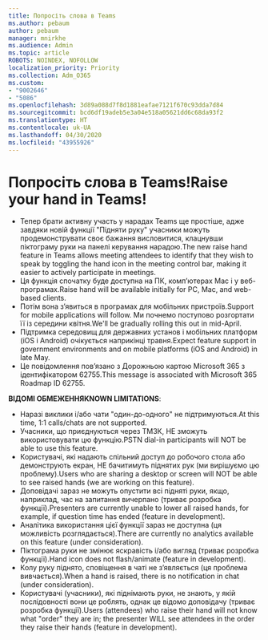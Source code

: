```yaml
---
title: Попросіть слова в Teams
ms.author: pebaum
author: pebaum
manager: mnirkhe
ms.audience: Admin
ms.topic: article
ROBOTS: NOINDEX, NOFOLLOW
localization_priority: Priority
ms.collection: Adm_O365
ms.custom:
- "9002646"
- "5086"
ms.openlocfilehash: 3d89a088d7f8d1881eafae7121f670c93dda7d84
ms.sourcegitcommit: bcd6df19adeb5e3a04e518a05621dd6c68da93f2
ms.translationtype: HT
ms.contentlocale: uk-UA
ms.lasthandoff: 04/30/2020
ms.locfileid: "43955926"
---
```

# <a name="raise-your-hand-in-teams"></a><span data-ttu-id="ccb62-102">Попросіть слова в Teams!</span><span class="sxs-lookup"><span data-stu-id="ccb62-102">Raise your hand in Teams!</span></span>

- <span data-ttu-id="ccb62-103">Тепер брати активну участь у нарадах Teams ще простіше, адже завдяки новій функції "Підняти руку" учасники можуть продемонструвати своє бажання висловитися, клацнувши піктограму руки на панелі керування нарадою.</span><span class="sxs-lookup"><span data-stu-id="ccb62-103">The new raise hand feature in Teams allows meeting attendees to identify that they wish to speak by toggling the hand icon in the meeting control bar, making it easier to actively participate in meetings.</span></span>
- <span data-ttu-id="ccb62-104">Ця функція спочатку буде доступна на ПК, комп’ютерах Mac і у веб-програмах.</span><span class="sxs-lookup"><span data-stu-id="ccb62-104">Raise hand will be available initially for PC, Mac, and web-based clients.</span></span>
- <span data-ttu-id="ccb62-105">Потім вона з’явиться в програмах для мобільних пристроїв.</span><span class="sxs-lookup"><span data-stu-id="ccb62-105">Support for mobile applications will follow.</span></span> <span data-ttu-id="ccb62-106">Ми почнемо поступово розгортати її із середини квітня.</span><span class="sxs-lookup"><span data-stu-id="ccb62-106">We'll be gradually rolling this out in mid-April.</span></span>
- <span data-ttu-id="ccb62-107">Підтримка середовищ для державних установ і мобільних платформ (iOS і Android) очікується наприкінці травня.</span><span class="sxs-lookup"><span data-stu-id="ccb62-107">Expect feature support in government environments and on mobile platforms (iOS and Android) in late May.</span></span>
- <span data-ttu-id="ccb62-108">Це повідомлення пов’язано з Дорожньою картою Microsoft 365 з ідентифікатором 62755.</span><span class="sxs-lookup"><span data-stu-id="ccb62-108">This message is associated with Microsoft 365 Roadmap ID 62755.</span></span>

<span data-ttu-id="ccb62-109">**ВІДОМІ ОБМЕЖЕННЯ**</span><span class="sxs-lookup"><span data-stu-id="ccb62-109">**KNOWN LIMITATIONS**:</span></span>

- <span data-ttu-id="ccb62-110">Наразі виклики і/або чати "один-до-одного" не підтримуються.</span><span class="sxs-lookup"><span data-stu-id="ccb62-110">At this time, 1:1 calls/chats are not supported.</span></span>
- <span data-ttu-id="ccb62-111">Учасники, що приєднуються через ТМЗК, НЕ зможуть використовувати цю функцію.</span><span class="sxs-lookup"><span data-stu-id="ccb62-111">PSTN dial-in participants will NOT be able to use this feature.</span></span>
- <span data-ttu-id="ccb62-112">Користувачі, які надають спільний доступ до робочого стола або демонструють екран, НЕ бачитимуть піднятих рук (ми вирішуємо цю проблему).</span><span class="sxs-lookup"><span data-stu-id="ccb62-112">Users who are sharing a desktop or screen will NOT be able to see raised hands (we are working on this feature).</span></span>
- <span data-ttu-id="ccb62-113">Доповідачі зараз не можуть опустити всі підняті руки, якщо, наприклад, час на запитання вичерпано (триває розробка функції).</span><span class="sxs-lookup"><span data-stu-id="ccb62-113">Presenters are currently unable to lower all raised hands, for example, if question time has ended (feature in development).</span></span>
- <span data-ttu-id="ccb62-114">Аналітика використання цієї функції зараз не доступна (ця можливість розглядається).</span><span class="sxs-lookup"><span data-stu-id="ccb62-114">There are currently no analytics available on this feature (under consideration).</span></span>
- <span data-ttu-id="ccb62-115">Піктограма руки не змінює яскравість і/або вигляд (триває розробка функції).</span><span class="sxs-lookup"><span data-stu-id="ccb62-115">Hand icon does not flash/animate (feature in development).</span></span>
- <span data-ttu-id="ccb62-116">Колу руку піднято, сповіщення в чаті не з’являється (ця проблема вивчається).</span><span class="sxs-lookup"><span data-stu-id="ccb62-116">When a hand is raised, there is no notification in chat (under consideration).</span></span>
- <span data-ttu-id="ccb62-117">Користувачі (учасники), які піднімають руки, не знають, у якій послідовності вони це роблять, однак це відомо доповідачу (триває розробка функції).</span><span class="sxs-lookup"><span data-stu-id="ccb62-117">Users (attendees) who raise their hand will not know what "order" they are in; the presenter WILL see attendees in the order they raise their hands (feature in development).</span></span>
